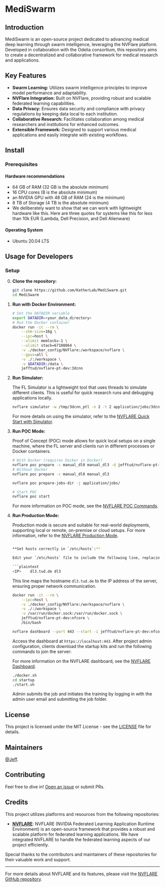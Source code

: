 # MediSwarm

## Introduction
MediSwarm is an open-source project dedicated to advancing medical deep learning through swarm intelligence, leveraging the NVFlare platform. Developed in collaboration with the Odelia consortium, this repository aims to create a decentralized and collaborative framework for medical research and applications.

## Key Features
- **Swarm Learning:** Utilizes swarm intelligence principles to improve model performance and adaptability.
- **NVFlare Integration:** Built on NVFlare, providing robust and scalable federated learning capabilities.
- **Data Privacy:** Ensures data security and compliance with privacy regulations by keeping data local to each institution.
- **Collaborative Research:** Facilitates collaboration among medical researchers and institutions for enhanced outcomes.
- **Extensible Framework:** Designed to support various medical applications and easily integrate with existing workflows.

## Install

### Prerequisites
#### Hardware recommendations
* 64 GB of RAM (32 GB is the absolute minimum)
* 16 CPU cores (8 is the absolute minimum)
* an NVIDIA GPU with 48 GB of RAM (24 is the  minimum)
* 8 TB of Storage (4 TB is the absolute minimum)
* We deliberately want to show that we can work with lightweight hardware like this. Here are three quotes for systems like this for less than 10k EUR (Lambda, Dell Precision, and Dell Alienware)
  
#### Operating System
* Ubuntu 20.04 LTS

## Usage for Developers

### Setup

0. **Clone the repository:**

    ```bash
    git clone https://github.com/KatherLab/MediSwarm.git
    cd MediSwarm
    ```

1. **Run with Docker Environment:**

    ```bash
    # Set the DATADIR variable
    export DATADIR=<your_data_directory>
    # Run the Docker container
    docker run -it --rm \
        --shm-size=16g \
        --ipc=host \
        --ulimit memlock=-1 \
        --ulimit stack=67108864 \
        -v ./docker_config/NVFlare:/workspace/nvflare \
        --gpus=all \
        -v ./:/workspace \
        -v $DATADIR:/data \
        jefftud/nvflare-pt-dev:3dcnn
    ```

2. **Run Simulator:**

    The FL Simulator is a lightweight tool that uses threads to simulate different clients. This is useful for quick research runs and debugging applications locally.

    ```bash
    nvflare simulator -w /tmp/3dcnn_ptl -n 2 -t 2 application/jobs/3dcnn_ptl -c manual_dl0,manual_dl3
    ```

    For more details on using the simulator, refer to the [NVFLARE Quick Start with Simulator](https://nvflare.readthedocs.io/en/2.4.1/getting_started.html#quick-start-with-simulator).

3. **Run POC Mode:**

    Proof of Concept (POC) mode allows for quick local setups on a single machine, where the FL server and clients run in different processes or Docker containers.

    ```bash
    # With Docker (requires Docker in Docker)
    nvflare poc prepare -c manual_dl0 manual_dl3 -d jefftud/nvflare-pt-dev:3dcnn
    # Without Docker
    nvflare poc prepare -c manual_dl0 manual_dl3

    nvflare poc prepare-jobs-dir -j application/jobs/

    # Start POC
    nvflare poc start
    ```

    For more information on POC mode, see the [NVFLARE POC Commands](https://nvflare.readthedocs.io/en/2.4.1/user_guide/nvflare_cli/poc_command.html).

4. **Run Production Mode:**

    Production mode is secure and suitable for real-world deployments, supporting local or remote, on-premise or cloud setups. For more information, refer to the [NVFLARE Production Mode](https://nvflare.readthedocs.io/en/2.4.1/real_world_fl.html).

    ```bash

    **Set hosts correctly in `/etc/hosts`:**

    Edit your `/etc/hosts` file to include the following line, replacing `<IP>` with the actual IP address of the server:

    ```plaintext
    <IP>    dl3.tud.de dl3
    ```

    This line maps the hostname `dl3.tud.de` to the IP address of the server, ensuring proper network communication.

    ```bash
    docker run -it --rm \
        --ipc=host \
        -v ./docker_config/NVFlare:/workspace/nvflare \
        -v ./:/workspace \
        -v /var/run/docker.sock:/var/run/docker.sock \
        jefftud/nvflare-pt-dev:nfcore \
        /bin/bash

    nvflare dashboard --port 443 --start -i jefftud/nvflare-pt-dev:nfcore
    ```

    Access the dashboard at `https://localhost:443`. After project admin configuration, clients download the startup kits and run the following commands to join the server:
    
    For more information on the NVFLARE dashboard, see the [NVFLARE Dashboard](https://nvflare.readthedocs.io/en/2.4.1/user_guide/dashboard_ui.html).

    ```bash
    ./docker.sh
    cd startup
    ./start.sh
    ```

    Admin submits the job and initiates the training by logging in with the admin user email and submitting the job folder.



## License
This project is licensed under the MIT License - see the [LICENSE](LICENSE) file for details.

## Maintainers
[@Jeff](https://github.com/Ultimate-Storm).

## Contributing
Feel free to dive in! [Open an issue](https://github.com/KatherLab/MediSwarm/issues) or submit PRs.

## Credits

This project utilizes platforms and resources from the following repositories:

- **[NVFLARE](https://github.com/NVIDIA/NVFlare)**: NVFLARE (NVIDIA Federated Learning Application Runtime Environment) is an open-source framework that provides a robust and scalable platform for federated learning applications. We have integrated NVFLARE to handle the federated learning aspects of our project efficiently.

Special thanks to the contributors and maintainers of these repositories for their valuable work and support.

---

For more details about NVFLARE and its features, please visit the [NVFLARE GitHub repository](https://github.com/NVIDIA/NVFlare).
